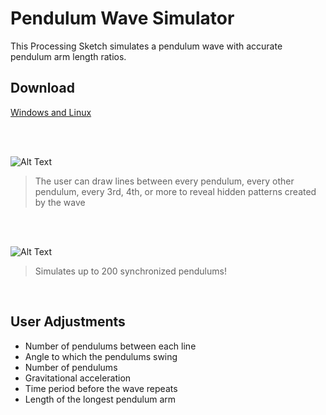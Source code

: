# Pendulum Wave Simulator

This Processing Sketch simulates a pendulum wave with accurate pendulum arm length ratios.

## Download

[Windows and Linux](https://github.com/VictorSuciu/README-Assets/tree/master/Pendulum/Downloads)

<br>

<br>

![Alt Text](https://github.com/VictorSuciu/README-Assets/blob/master/Pendulum/PendulumGif2HD.gif)

> The user can draw lines between every pendulum, every other pendulum, every 3rd, 4th, or more to
reveal hidden patterns created by the wave

<br>

<br>

![Alt Text](https://github.com/VictorSuciu/README-Assets/blob/master/Pendulum/PendulumGif200.gif)

> Simulates up to 200 synchronized pendulums!

<br>

## User Adjustments

* Number of pendulums between each line
* Angle to which the pendulums swing
* Number of pendulums
* Gravitational acceleration
* Time period before the wave repeats
* Length of the longest pendulum arm
